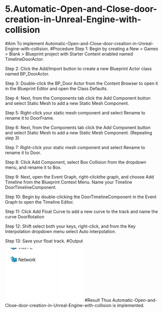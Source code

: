 # 5.Automatic-Open-and-Close-door-creation-in-Unreal-Engine-with-collision

#Aim
To implement Automatic-Open-and-Close-door-creation-in-Unreal-Engine-with-collision.
#Procedure
Step 1: Begin by creating a New > Games > Blank > Blueprint project with Starter Content enabled named TimelineDoorActor.

Step 2: Click the Add/Import button to create a new Blueprint Actor class named BP_DoorActor.

Step 3: Double-click the BP_Door Actor from the Content Browser to open it in the Blueprint Editor and open the Class Defaults.

Step 4: Next, from the Components tab click the Add Component button and select Static Mesh to add a new Static Mesh Component.

Step 5: Right-click your static mesh component and select Rename to rename it to DoorFrame.

Step 6: Next, from the Components tab click the Add Component button and select Static Mesh to add a new Static Mesh Component. (Repeating step 3)

Step 7: Right-click your static mesh component and select Rename to rename it to Door.

Step 8: Click Add Component, select Box Collision from the dropdown menu, and rename it to Box.

Step 9: Next, open the Event Graph, right-clickthe graph, and choose Add Timeline from the Blueprint Context Menu. Name your Timeline DoorTimelineComponent.

Step 10: Begin by double-clicking the DoorTimelineComponent in the Event Graph to open the Timeline Editor.

Step 11: Click Add Float Curve to add a new curve to the track and name the curve DoorRotation

Step 12: Shift select both your keys, right-click, and from the Key Interpolation dropdown menu select Auto interpolation.

Step 13: Save your float track.
#Output

![](g.jpg)
#Result
Thus Automatic-Open-and-Close-door-creation-in-Unreal-Engine-with-collision is implemented.
